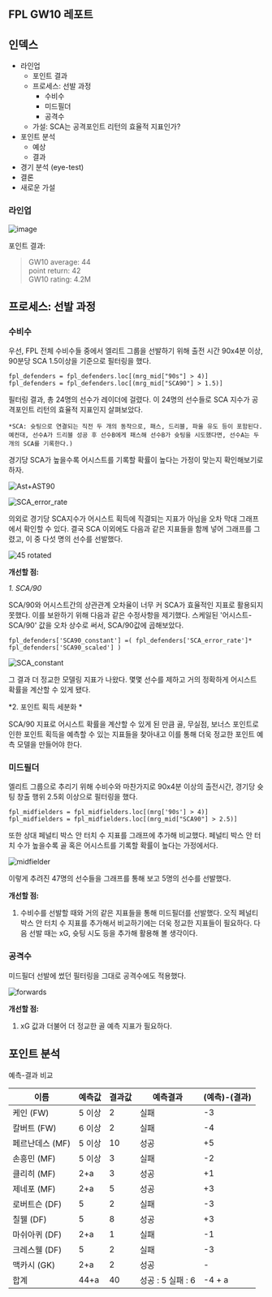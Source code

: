 ## FPL GW10 레포트

## 인덱스
- 라인업
  - 포인트 결과
  - 프로세스: 선발 과정
    - 수비수
    - 미드필더
    - 공격수
  - 가설: SCA는 공격포인트 리턴의 효율적 지표인가?
- 포인트 분석
  - 예상
  - 결과
- 경기 분석 (eye-test)
- 결론
- 새로운 가설

### 라인업

![image](https://user-images.githubusercontent.com/51032518/100699276-de949300-33dd-11eb-9da5-2ce92fb0699c.png)

포인트 결과:
> GW10 average: 44  
> point return: 42  
> GW10 rating: 4.2M 

## 프로세스: 선발 과정

### 수비수

우선, FPL 전체 수비수들 중에서 엘리트 그룹을 선발하기 위해 출전 시간 90x4분 이상, 90분당 SCA 1.5이상을 기준으로 필터링을 했다. 

```
fpl_defenders = fpl_defenders.loc[(mrg_mid["90s"] > 4)]
fpl_defenders = fpl_defenders.loc[(mrg_mid["SCA90"] > 1.5)]
```

필터링 결과, 총 24명의 선수가 레이더에 걸렸다. 이 24명의 선수들로 SCA 지수가 공격포인트 리턴의 효율적 지표인지 살펴보았다. 

`*SCA: 슛팅으로 연결되는 직전 두 개의 동작으로, 패스, 드리블, 파울 유도 등이 포함된다. 예컨대, 선수A가 드리블 성공 후 선수B에게 패스해 선수B가 슛팅을 시도했다면, 선수A는 두 개의 SCA를 기록한다.)`

경기당 SCA가 높을수록 어시스트를 기록할 확률이 높다는 가정이 맞는지 확인해보기로 하자.

![Ast+AST90](https://user-images.githubusercontent.com/51032518/100705999-8b294180-33eb-11eb-96ec-a3a136443feb.png)  

![SCA_error_rate](https://user-images.githubusercontent.com/51032518/100706002-8bc1d800-33eb-11eb-8411-6648ebf61e1d.png)

의외로 경기당 SCA지수가 어시스트 획득에 직결되는 지표가 아님을 오차 막대 그래프에서 확인할 수 있다. 결국 SCA 이외에도 다음과 같은 지표들을 함께 넣어 그래프를 그렸고, 이 중 다섯 명의 선수를 선발했다. 

![45 rotated](https://user-images.githubusercontent.com/51032518/100708229-4a332c00-33ef-11eb-85f3-278a2474485c.png)



**개선할 점:**

*1. SCA/90*

SCA/90와 어시스트간의 상관관계 오차율이 너무 커 SCA가 효율적인 지표로 활용되지 못했다. 이를 보완하기 위해 다음과 같은 수정사항을 제기했다. 스케일된 '어시스트-SCA/90' 값을 오차 상수로 써서, SCA/90값에 곱해보았다.

```
fpl_defenders['SCA90_constant'] =( fpl_defenders['SCA_error_rate']* fpl_defenders['SCA90_scaled'] ) 
```

![SCA_constant](https://user-images.githubusercontent.com/51032518/100707165-91b8b880-33ed-11eb-9caf-11e3f6df7890.png)

그 결과 더 정교한 모델링 지표가 나왔다. 몇몇 선수를 제하고 거의 정확하게 어시스트 확률을 계산할 수 있게 됐다.

*2. 포인트 획득 세분화 *

SCA/90 지표로 어시스트 확률을 계산할 수 있게 된 만큼 골, 무실점, 보너스 포인트로 인한 포인트 획득을 예측할 수 있는 지표들을 찾아내고 이를 통해 더욱 정교한 포인트 예측 모델을 만들어야 한다. 

### 미드필더


엘리트 그룹으로 추리기 위해 수비수와 마찬가지로 90x4분 이상의 출전시간, 경기당 슛팅 창출 행위 2.5회 이상으로 필터링을 했다.

```
fpl_midfielders = fpl_midfielders.loc[(mrg['90s'] > 4)]
fpl_midfielders = fpl_midfielders.loc[(mrg_mid["SCA90"] > 2.5)]
```

또한 상대 페널티 박스 안 터치 수 지표를 그래프에 추가해 비교했다. 페널티 박스 안 터치 수가 높을수록 골 혹은 어시스트를 기록할 확률이 높다는 가정에서다. 

![midfielder](https://user-images.githubusercontent.com/51032518/100709525-a303c400-33f1-11eb-8890-5fde926a071c.png)

이렇게 추려진 47명의 선수들을 그래프를 통해 보고 5명의 선수를 선발했다.

**개선할 점:**

1. 수비수를 선발할 때와 거의 같은 지표들을 통해 미드필더를 선발했다. 오직 페널티 박스 안 터치 수 지표를 추가해서 비교하기에는 더욱 정교한 지표들이 필요하다. 다음 선발 때는 xG, 슛팅 시도 등을 추가해 활용해 볼 생각이다.

### 공격수

미드필더 선발에 썼던 필터링을 그대로 공격수에도 적용했다.

![forwards](https://user-images.githubusercontent.com/51032518/100710664-5de09180-33f3-11eb-89c8-c45fcd4bd0a0.png)

**개선할 점:**

1. xG 값과 더불어 더 정교한 골 예측 지표가 필요하다.


## 포인트 분석

예측-결과 비교

이름|예측값|결과값|예측결과|(예측)-(결과)
----|-----|------|-------|------------
케인 (FW)|5 이상|	2	|실패	|-3
 칼버트 (FW)|	6 이상|	2|	실패|	-4
 페르난데스 (MF)|	5 이상|	10|	성공|	+5
 손흥민 (MF)|	5 이상|	3|	실패|	-2
 클리히 (MF)|	2+a|	3|	성공|	+1
 제네포 (MF)|	2+a|	5|	성공|	+3
 로버트슨 (DF)|	5|	2|	실패|	-3
 칠웰 (DF)|	5|	8|	성공|	+3
 마쉬아퀴 (DF)| 2+a|	1|	실패|	-1
 크레스웰 (DF)|	5|	2|	실패|	-3
 맥카시 (GK)|	2+a|	2|	성공|	-
합계|	44+a|	40|	성공 : 5 실패 : 6| 	-4 + a



